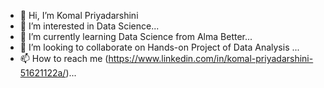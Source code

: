 - 👋 Hi, I’m Komal Priyadarshini
- 👀 I’m interested in Data Science...
- 🌱 I’m currently learning Data Science from Alma Better...
- 💞️ I’m looking to collaborate on Hands-on Project of Data Analysis ...
- 📫 How to reach me (https://www.linkedin.com/in/komal-priyadarshini-51621122a/)...

<!---
KomalPriya9320/KomalPriya9320 is a ✨ special ✨ repository because its `README.md` (this file) appears on your GitHub profile.
You can click the Preview link to take a look at your changes.
--->
